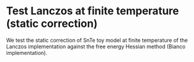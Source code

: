 # Test Lanczos at finite temperature (static correction)

We test the static correction of SnTe toy model 
at finite temperature of the Lanczos implementation against 
the free energy Hessian method (Bianco implementation).
